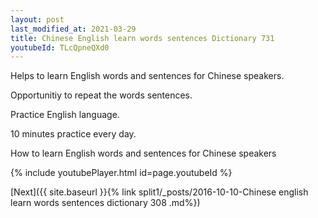 ```yaml
---
layout: post
last_modified_at: 2021-03-29
title: Chinese English learn words sentences Dictionary 731 
youtubeId: TLcQpneQXd0
---
```

 
 
Helps to learn English words and sentences for Chinese speakers.

Opportunitiy to repeat the words sentences. 

Practice English language. 
 
10 minutes practice every day. 
 
How to learn English words and sentences for Chinese speakers 
 
{% include youtubePlayer.html id=page.youtubeId %}
 
 
[Next]({{ site.baseurl }}{% link  split1/_posts/2016-10-10-Chinese english learn words sentences dictionary 308 .md%})
 
